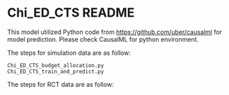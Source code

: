 # Chi_ED_CTS README

This model utilized Python code from https://github.com/uber/causalml for model prediction. Please check CausalML for python environment.
 
The steps for simulation data are as follow:

    Chi_ED_CTS_budget_allocation.py
    Chi_ED_CTS_train_and_predict.py

The steps for RCT data are as follow:
    
    
    
    